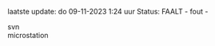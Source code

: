 laatste update: 
do 09-11-2023  1:24   uur 
Status: FAALT - fout - 
<div class="service R">svn</div><div class="service R">microstation</div>